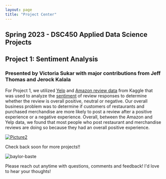 ```yaml
--- 
layout: page
title: "Project Center"
---
```


## Spring 2023 - DSC450 Applied Data Science Projects

## Project 1: Sentiment Analysis
### Presented by Victoria Sukar with major contributions from Jeff Thomas and Jerock Kalala

For Project 1, we utilized [Yelp](https://www.kaggle.com/datasets/yelp-dataset/yelp-dataset) and [Amazon review data](https://www.kaggle.com/datasets/snap/amazon-fine-food-reviews) from Kaggle that was used to analyze the [sentiment](https://monkeylearn.com/sentiment-analysis/) of review responses to determine whether the review is overall positive, neutral or negative. Our overall business problem was to determine if customers of restaurants and purchased merchandise are more likely to post a review after a positive experience or a negative experience. Overall, between the Amazon and Yelp data, we found that most people who post restaurant and merchandise reviews are doing so because they had an overall positive experience. 

[![Picture2](https://user-images.githubusercontent.com/104641160/236355796-6119490c-4ad0-4fde-a8bd-c61643d303f9.png)](https://youtu.be/K7zAx8Q-d3Q)

Check back soon for more projects!!

![baylor-baste](https://user-images.githubusercontent.com/104641160/233079526-4712896b-07cf-4107-8cb0-51ce6d220e98.gif)

Please reach out anytime with questions, comments and feedback! I'd love to hear your thoughts!
